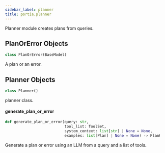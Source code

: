 ```yaml
---
sidebar_label: planner
title: portia.planner
---
```


Planner module creates plans from queries.

## PlanOrError Objects

```python
class PlanOrError(BaseModel)
```

A plan or an error.

## Planner Objects

```python
class Planner()
```

planner class.

#### generate\_plan\_or\_error

```python
def generate_plan_or_error(query: str,
                           tool_list: ToolSet,
                           system_context: list[str] | None = None,
                           examples: list[Plan] | None = None) -> PlanOrError
```

Generate a plan or error using an LLM from a query and a list of tools.

